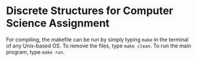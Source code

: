 # Discrete Structures for Computer Science Assignment

For compiling, the makefile can be run by simply typing `make` in the terminal of any Unix-based OS. To remove the files, type `make clean`. To run the main program, type `make run`.